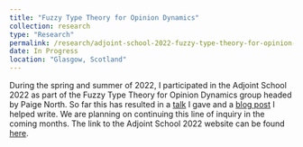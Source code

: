 ```yaml
---
title: "Fuzzy Type Theory for Opinion Dynamics"
collection: research
type: "Research"
permalink: /research/adjoint-school-2022-fuzzy-type-theory-for-opinion-dynamics
date: In Progress
location: "Glasgow, Scotland"
---
```


During the spring and summer of 2022, I participated in the Adjoint School 2022 as part of the Fuzzy Type Theory for Opinion Dynamics group headed by Paige North. So far this has resulted in a [talk](/talks/2022-07-20-act-fuzzy-type-theory/) I gave and a [blog post](/posts/2022/07/adjoint-school-2022/) I helped write. We are planning on continuing this line of inquiry in the coming months. The link to the Adjoint School 2022 website can be found [here](https://adjointschool.com/2022.html).
